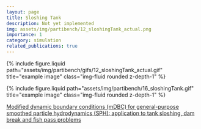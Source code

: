 ```yaml
---
layout: page
title: Sloshing Tank
description: Not yet implemented
img: assets/img/partibench/12_sloshingTank_actual.png
importance: 1
category: simulation
related_publications: true
---
```


{% include figure.liquid path="assets/img/partibench/gifs/12_sloshingTank_actual.gif" title="example image" class="img-fluid rounded z-depth-1" %}

{% include figure.liquid path="assets/img/partibench/16_sloshingTank.gif" title="example image" class="img-fluid rounded z-depth-1" %}

[Modified dynamic boundary conditions (mDBC) for general-purpose smoothed particle hydrodynamics (SPH): application to tank sloshing, dam break and fish pass problems](https://link.springer.com/article/10.1007/s40571-021-00403-3)
